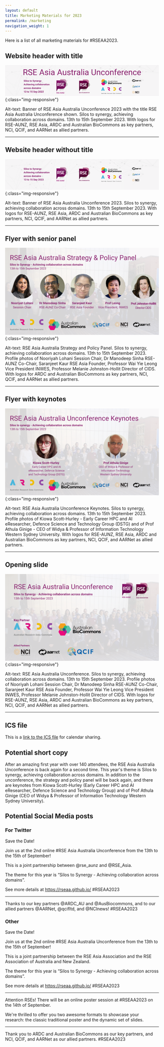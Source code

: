 ```yaml
---
layout: default
title: Marketing Materials for 2023
permalink: /marketing
navigation_weight: 1
---
```


Here is a list of all marketing materials for #RSEAA2023.

## Website header with title

![Banner of RSE Asia Australia Unconference 2023 with the title RSE Asia Australia Unconference shown. Silos to synergy, achieving collaboration across domains. 13th to 15th September 2023. With logos for RSE-AUNZ, RSE Asia, ARDC and Australian BioCommons as key partners, NCI, QCIF, and AARNet as allied partners.](/assets/website_banner_with_title.png){:class="img-responsive"}


Alt-text: Banner of RSE Asia Australia Unconference 2023 with the title RSE Asia Australia Unconference shown. Silos to synergy, achieving collaboration across domains. 13th to 15th September 2023. With logos for RSE-AUNZ, RSE Asia, ARDC and Australian BioCommons as key partners, NCI, QCIF, and AARNet as allied partners.

---

## Website header without title

![Banner of RSE Asia Australia conference 2023. Silos to synergy, achieving collaboration across domains. 13th to 15th September 2023. With logos for RSE-AUNZ, RSE Asia, ARDC and Australian BioCommons as key partners, NCI, QCIF, and AARNet as allied partners. ](/assets/conference_banner_small_website.png){:class="img-responsive"}


Alt-text: Banner of RSE Asia Australia Unconference 2023. Silos to synergy, achieving collaboration across domains. 13th to 15th September 2023. With logos for RSE-AUNZ, RSE Asia, ARDC and Australian BioCommons as key partners, NCI, QCIF, and AARNet as allied partners.

---

## Flyer with senior panel


![RSE Asia Australia Strategy and Policy Panel. Silos to synergy, achieving collaboration across domains. 13th to 15th September 2023. Profile photos of Nooriyah Lohani Session Chair, Dr Manodeep Sinha RSE-AUNZ Co-Chair, Saranjeet Kaur RSE Asia Founder, Professor Wai Yie Leong Vice President INWES, Professor Melanie Johnston-Hollit Director of CIDS. With logos for RSE-AUNZ, RSE Asia, ARDC and Australian BioCommons as key partners, NCI, QCIF, and AARNet as allied partners. ](/assets/senior_panel_flyer.png){:class="img-responsive"}


Alt-text: RSE Asia Australia Strategy and Policy Panel. Silos to synergy, achieving collaboration across domains. 13th to 15th September 2023. Profile photos of Nooriyah Lohani Session Chair, Dr Manodeep Sinha RSE-AUNZ Co-Chair, Saranjeet Kaur RSE Asia Founder, Professor Wai Yie Leong Vice President INWES, Professor Melanie Johnston-Hollit Director of CIDS. With logos for ARDC and Australian BioCommons as key partners, NCI, QCIF, and AARNet as allied partners.

---

## Flyer with keynotes

![RSE Asia Australia Unconference Keynotes. Silos to synergy, achieving collaboration across domains. 13th to 15th September 2023. Profile photos of Kiowa Scott-Hurley - Early Career HPC and AI eResearcher, Defence Science and Technology Group (DSTG) and of Prof Athula Ginige - CEO of Widya & Professor of Information Technology Western Sydney University. With logos for RSE-AUNZ, RSE Asia, ARDC and Australian BioCommons as key partners, NCI, QCIF, and AARNet as allied partners.  ](/assets/keynote_flyer.png){:class="img-responsive"}

Alt-text: RSE Asia Australia Unconference Keynotes. Silos to synergy, achieving collaboration across domains. 13th to 15th September 2023. Profile photos of Kiowa Scott-Hurley - Early Career HPC and AI eResearcher, Defence Science and Technology Group (DSTG) and of Prof Athula Ginige - CEO of Widya & Professor of Information Technology Western Sydney University. With logos for RSE-AUNZ, RSE Asia, ARDC and Australian BioCommons as key partners, NCI, QCIF, and AARNet as allied partners. 

---

## Opening slide 

![RSE Asia Australia Unconference. Silos to synergy, achieving collaboration across domains. 13th to 15th September 2023. Profile photos of Nooriyah Lohani Session Chair, Dr Manodeep Sinha RSE-AUNZ Co-Chair, Saranjeet Kaur RSE Asia Founder, Professor Wai Yie Leong Vice President INWES, Professor Melanie Johnston-Hollit Director of CIDS. With logos for RSE-AUNZ, RSE Asia, ARDC and Australian BioCommons as key partners, NCI, QCIF, and AARNet as allied partners. ](/assets/opening_slide.png){:class="img-responsive"}




Alt-text: RSE Asia Australia Unconference. Silos to synergy, achieving collaboration across domains. 13th to 15th September 2023. Profile photos of Nooriyah Lohani Session Chair, Dr Manodeep Sinha RSE-AUNZ Co-Chair, Saranjeet Kaur RSE Asia Founder, Professor Wai Yie Leong Vice President INWES, Professor Melanie Johnston-Hollit Director of CIDS. With logos for RSE-AUNZ, RSE Asia, ARDC and Australian BioCommons as key partners, NCI, QCIF, and AARNet as allied partners.

---

## ICS file

This is a [link to the ICS file](/assets/RSEAA2023.ics) for calendar sharing.

## Potential short copy

After an amazing first year with over 140 attendees, the RSE Asia Australia Unconference is back again for a second time. This year's theme is Silos to synergy, achieving collaboration across domains. In addition to the unconference, the strategy and policy panel will be back again, and there are keynotes from Kiowa Scott-Hurley (Early Career HPC and AI eResearcher, Defence Science and Technology Group) and of Prof Athula Ginige (CEO of Widya & Professor of Information Technology Western Sydney University). 

## Potential Social Media posts

### For Twitter
Save the Date!

Join us at the 2nd online #RSE Asia Australia Unconference from the 13th to the 15th of September!

This is a joint partnership between @rse_aunz and @RSE_Asia.

The theme for this year is “Silos to Synergy - Achieving collaboration across domains”. 

See more details at https://rseaa.github.io/ #RSEAA2023

---

Thanks to our key partners @ARDC_AU and @AusBiocommons, and to our allied partners @AARNet, @qcifltd, and @NCInews! #RSEAA2023 

### Other 

Save the Date!

Join us at the 2nd online #RSE Asia Australia Unconference from the 13th to the 15th of September!

This is a joint partnership between the RSE Asia Association and the RSE Association of Australia and New Zealand. 

The theme for this year is “Silos to Synergy - Achieving collaboration across domains”. 

See more details at https://rseaa.github.io/ #RSEAA2023

---

Attention RSEs! There will be an online poster session at #RSEAA2023 on the 14th of September.

We're thrilled to offer you two awesome formats to showcase your research: the classic traditional poster and the dynamic set of slides. 

---

Thank you to ARDC and Australian BioCommons as our key partners, and NCI, QCIF, and AARNet as our allied partners. #RSEAA2023 

